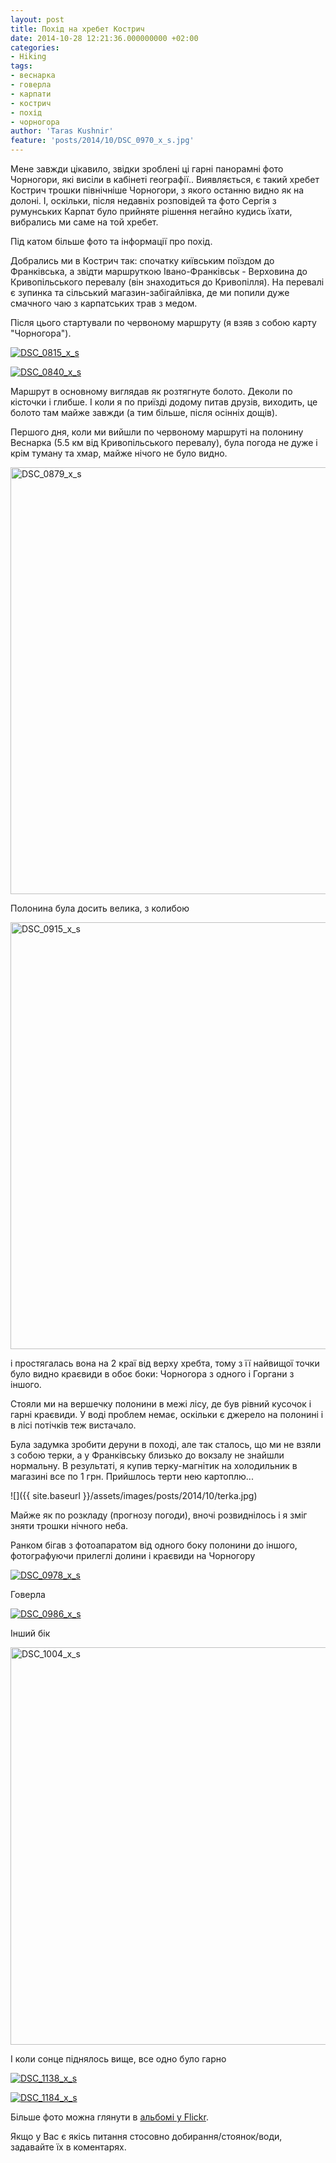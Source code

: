 ```yaml
---
layout: post
title: Похід на хребет Кострич
date: 2014-10-28 12:21:36.000000000 +02:00
categories:
- Hiking
tags:
- веснарка
- говерла
- карпати
- кострич
- похід
- чорногора
author: 'Taras Kushnir'
feature: 'posts/2014/10/DSC_0970_x_s.jpg'
---
```


Мене завжди цікавило, звідки зроблені ці гарні панорамні фото Чорногори, які висіли в кабінеті географії.. Виявляється, є такий хребет Кострич трошки північніше Чорногори, з якого останню видно як на долоні. І, оскільки, після недавніх розповідей та фото Сергія з румунських Карпат було прийняте рішення негайно кудись їхати, вибрались ми саме на той хребет.

Під катом більше фото та інформації про похід.

<!--more-->

Добрались ми в Кострич так: спочатку київським поїздом до Франківська, а звідти маршруткою Івано-Франківськ - Верховина до Кривопільського перевалу (він знаходиться до Кривопілля). На перевалі є зупинка та сільський магазин-забігайлівка, де ми попили дуже смачного чаю з карпатських трав з медом.

Після цього стартували по червоному маршруту (я взяв з собою карту "Чорногора").

<a data-flickr-embed="true"  href="https://www.flickr.com/photos/ribtoks/14970900373" title="DSC_0815_x_s"><img src="https://farm4.staticflickr.com/3953/14970900373_1531baa329_b.jpg" alt="DSC_0815_x_s"></a>

<a data-flickr-embed="true"  href="https://www.flickr.com/photos/ribtoks/15591045225" title="DSC_0840_x_s"><img src="https://farm4.staticflickr.com/3941/15591045225_9292e71aa0_b.jpg" alt="DSC_0840_x_s"></a>

Маршрут в основному виглядав як розтягнуте болото. Деколи по кісточки і глибше. І коли я по приїзді додому питав друзів, виходить, це болото там майже завжди (а тим більше, після осінніх дощів).

Першого дня, коли ми вийшли по червоному маршруті на полонину Веснарка (5.5 км від Кривопільського перевалу), була погода не дуже і крім туману та хмар, майже нічого не було видно.

<a data-flickr-embed="true"  href="https://www.flickr.com/photos/ribtoks/14970902313" title="DSC_0879_x_s"><img src="https://farm4.staticflickr.com/3949/14970902313_4e0f7d1dfc_b.jpg" width="1024" height="683" alt="DSC_0879_x_s"></a>

Полонина була досить велика, з колибою

<a data-flickr-embed="true"  href="https://www.flickr.com/photos/ribtoks/14970306664" title="DSC_0915_x_s"><img src="https://farm4.staticflickr.com/3946/14970306664_3aeeda6eb8_b.jpg" width="1024" height="683" alt="DSC_0915_x_s"></a>

і простягалась вона на 2 краї від верху хребта, тому з її найвищої точки було видно краєвиди в обоє боки: Чорногора з одного і Горгани з іншого.

Стояли ми на вершечку полонини в межі лісу, де був рівний кусочок і гарні краєвиди. У воді проблем немає, оскільки є джерело на полонині і в лісі потічків теж вистачало.

Була задумка зробити деруни в поході, але так сталось, що ми не взяли з собою терки, а у Франківську близько до вокзалу не знайшли нормальну. В результаті, я купив терку-магнітик на холодильник в магазині все по 1 грн. Прийшлось терти нею картоплю...

![]({{ site.baseurl }}/assets/images/posts/2014/10/terka.jpg)

Майже як по розкладу (прогнозу погоди), вночі розвиднілось і я зміг зняти трошки нічного неба.

Ранком бігав з фотоапаратом від одного боку полонини до іншого, фотографуючи прилеглі долини і краєвиди на Чорногору

<a data-flickr-embed="true"  href="https://www.flickr.com/photos/ribtoks/15588391391" title="DSC_0978_x_s"><img src="https://farm4.staticflickr.com/3944/15588391391_d804eee808_b.jpg" alt="DSC_0978_x_s"></a>

Говерла

<a data-flickr-embed="true"  href="https://www.flickr.com/photos/ribtoks/15404435719" title="DSC_0986_x_s"><img src="https://farm6.staticflickr.com/5609/15404435719_88e2d01820_b.jpg" alt="DSC_0986_x_s"></a>

Інший бік

<a data-flickr-embed="true"  href="https://www.flickr.com/photos/ribtoks/15567368186" title="DSC_1004_x_s"><img src="https://farm4.staticflickr.com/3945/15567368186_442ee5cf95_b.jpg" width="1024" height="636" alt="DSC_1004_x_s"></a>

І коли сонце піднялось вище, все одно було гарно

<a data-flickr-embed="true"  href="https://www.flickr.com/photos/ribtoks/14970910683" title="DSC_1138_x_s"><img src="https://farm4.staticflickr.com/3951/14970910683_394d84af7a_b.jpg" alt="DSC_1138_x_s"></a>

<a data-flickr-embed="true"  href="https://www.flickr.com/photos/ribtoks/14970913303" title="DSC_1184_x_s"><img src="https://farm4.staticflickr.com/3946/14970913303_b74c6c410c_b.jpg" alt="DSC_1184_x_s"></a>

Більше фото можна глянути в [альбомі у Flickr](https://www.flickr.com/photos/ribtoks/sets/72157648832977456/).

Якщо у Вас є якісь питання стосовно добирання/стоянок/води, задавайте їх в коментарях.

